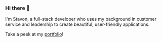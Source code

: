 ### Hi there 👋
I'm Stavon, a full-stack developer who uses my background in customer service and leadership to create beautiful, user-friendly applications.

Take a peek at my [portfolio](https://stavonewart.surge.sh/)!

<!--
**StavonJoy/StavonJoy** is a ✨ _special_ ✨ repository because its `README.md` (this file) appears on your GitHub profile.

Here are some ideas to get you started:

- 🔭 I’m currently working on ...
- 🌱 I’m currently learning ...
- 👯 I’m looking to collaborate on ...
- 🤔 I’m looking for help with ...
- 💬 Ask me about ...
- 📫 How to reach me: ...
- 😄 Pronouns: ...
- ⚡ Fun fact: ...
-->
